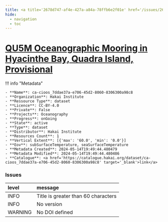 ```yaml
---
title: <a title='2678d747-af4e-427a-a84a-78ffb6e2f01e' href='/issues/2678d747-af4e-427a-a84a-78ffb6e2f01e/' target='_blank'>QU5M Oceanographic Mooring in Hyacinthe Bay, Quadra Island, Provisional</a>
hide:
  - navigation
  - toc
---
```


# <a title='2678d747-af4e-427a-a84a-78ffb6e2f01e' href='/issues/2678d747-af4e-427a-a84a-78ffb6e2f01e/' target='_blank'>QU5M Oceanographic Mooring in Hyacinthe Bay, Quadra Island, Provisional</a>

<div id='map'></div>

!!! info "Metadata"
    
    - **Name**: ca-cioos_7ddae37a-e706-45d2-8060-8306300a98c8 
    - **Organization**: Hakai Institute 
    - **Ressource Type**: dataset 
    - **Licence**: CC-BY-4.0 
    - **Private**: False 
    - **Projects**: Oceanography 
    - **Progress**: onGoing 
    - **State**: active 
    - **Type**: dataset 
    - **Distributor**: Hakai Institute 
    - **Resources Count**: 1 
    - **Vertical Extent**: [{'max': '60.0', 'min': '0.0'}] 
    - **Eov**: subSurfaceTemperature, seaSurfaceTemperature 
    - **Metadata Created**: 2024-05-14T19:49:44.480479 
    - **Metadata Modified**: 2024-05-14T19:49:44.480486 
    - **Catalogue**: <a href='https://catalogue.hakai.org/dataset/ca-cioos_7ddae37a-e706-45d2-8060-8306300a98c8' target='_blank'>link</a> 

### Issues

| level   | message                             |
|:--------|:------------------------------------|
| INFO    | Title is greater than 60 characters |
| INFO    | No version                          |
| WARNING | No DOI defined                      |

<script>
   document.addEventListener("DOMContentLoaded", function() {
    var map = L.map('map').setView([51.505, -125.09], 5);
    L.tileLayer('https://tile.openstreetmap.org/{z}/{x}/{y}.png', {
        maxZoom: 19,
        attribution: '&copy; <a href="http://www.openstreetmap.org/copyright">OpenStreetMap</a>'
    }).addTo(map);
    var geojsonFeature = {
        "type": "Feature",
        "properties": {
            "name" : "<a title='2678d747-af4e-427a-a84a-78ffb6e2f01e' href='/issues/2678d747-af4e-427a-a84a-78ffb6e2f01e/' target='_blank'>QU5M Oceanographic Mooring in Hyacinthe Bay, Quadra Island, Provisional</a>"
        },
        "geometry": {'type': 'Point', 'coordinates': [-125.212195, 50.12001367]}
    }
    L.geoJSON(geojsonFeature).addTo(map);
   })
</script>